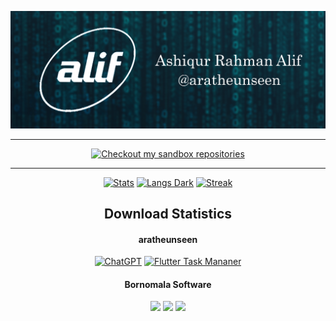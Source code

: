 ![Header](https://github.com/aratheunseen/aratheunseen/blob/master/src/header.jpg "Header")

<hr>
<div align="center">

  [![Checkout my sandbox repositories](https://img.shields.io/badge/Checkout%20my%20sandbox%20repositories-white.svg?style=for-the-badge)](https://github.com/orgs/aragle/repositories)
  
</div>
<hr>
<div align="center">
  
[![Stats](https://github-readme-stats.vercel.app/api?username=aratheunseen&theme=nord&show_icons=true&hide_border=true&count_private=true)](#)
[![Langs Dark](https://github-readme-stats.vercel.app/api/top-langs/?username=aratheunseen&theme=nord&hide_progress=true&langs_count=10&size_weight=0.5&count_weight=0.5&hide_border=true&hide=CMake)](#)
[![Streak](https://github-readme-streak-stats.herokuapp.com/?user=aratheunseen&theme=nord&hide_border=true)](#)

## Download Statistics

#### aratheunseen
[![ChatGPT](https://img.shields.io/github/downloads/aratheunseen/chatgpt-app/total?label=ChatGPT%20App&style=for-the-badge&labelColor=456&logo=android&color=white)](https://github.com/aratheunseen/ChatGPT-app/releases/download/v1.0.0%2B1/ChatGPT-v1.0.0.apk)
[![Flutter Task Mananer](https://img.shields.io/github/downloads/aratheunseen/flutter-task-manager/total?label=Flutter%20Task%20Manager&style=for-the-badge&labelColor=456&logo=android&color=white)](https://github.com/aratheunseen/flutter-task-manager/releases/download/android/todo-android.apk)

#### Bornomala Software
<a href="https://github.com/BornomalaSoftware/NID_Portal_Bangladesh/releases/download/v1.4.39%2B18/NID.Portal-1.4.39.apk"><img src="https://img.shields.io/github/downloads/BornomalaSoftware/NID_Portal_Bangladesh/total?style=for-the-badge&label=NID Portal Bangladesh&labelColor=456&logo=android&color=white" style="height:25px;"/></a>
<a href="https://github.com/BornomalaSoftware/Birth_Certificate_Verification/releases/download/v1.3.21%2B7/BDRN.Verifier-1.3.21.apk"><img src="https://img.shields.io/github/downloads/BornomalaSoftware/Birth_Certificate_Verification/total?style=for-the-badge&label=Birth Certificate Verification&labelColor=456&logo=android&color=white" style="height:25px;"/></a>
<a href="https://github.com/BornomalaSoftware/eBoardResults_Bangladesh/releases/download/v1.0.2%2B3/eBoardResults-1.0.2.apk"><img src="https://img.shields.io/github/downloads/BornomalaSoftware/eBoardResults_Bangladesh/total?style=for-the-badge&label=eBoardResults Bangladesh&labelColor=456&logo=android&color=white" style="height:25px;"/></a>

</div>

<!--div align="center">

<a href="#">![Stats Dark](https://github-readme-stats.vercel.app/api?username=aratheunseen&show_icons=true&hide=&show=&theme=transparent)</a>
<a href="#">![Langs Dark](https://github-readme-stats.vercel.app/api/top-langs/?username=aratheunseen&theme=transparent&hide_progress=false&layout=compact&langs_count=8&size_weight=0.5&count_weight=0.5&hide=cmake,css,html,hack)</a>

</div>

<!-- ✨ You can see my experimental projects, archive and also trash projects on [Sandbox](https://github.com/aragle) -->
